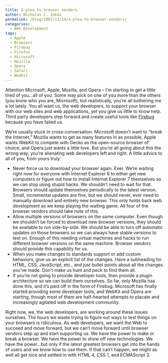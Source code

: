 ```yaml
---
title: A plea to browser vendors
author: Nicholas C. Zakas
permalink: /blog/2007/11/14/a-plea-to-browser-vendors/
categories:
  - Web Development
tags:
  - Apple
  - Browsers
  - Firebug
  - Firefox
  - Microsoft
  - Mozilla
  - Opera
  - Safari
  - WebKit
---
```

Attention Microsoft, Apple, Mozilla, and Opera &#8211; I&#8217;m starting to get a little tired of you&#8230;all of you. Some may pick on one of you more than the others (you know who you are, Microsoft), but realistically, you&#8217;re all bothering me a lot lately. You all want us, the web developers, to support your browser with our web sites and web applications, yet you give us little to know help. Third party developers step forward and create useful tools like <a title="Get Firebug" rel="external" href="http://www.getfirebug.com">Firebug</a> because you have failed us.

We&#8217;re usually stuck in cross-conversation. Microsoft doesn&#8217;t want to &#8220;break the Internet,&#8221; Mozilla wants to get as many features in as possible, Apple wants WebKit to compete with Gecko as the open-source browser of choice, and Opera just wants a little love. But you&#8217;re all going about this the wrong way, you&#8217;re alienating web developers left and right. A little advice to all of you, from yours truly:

  * Never force us to download your browser again. Ever. We&#8217;re waiting right now for everyone with Internet Explorer 6 to either get new computers or figure out how to install Internet Explorer 7 themselves so we can stop using stupid hacks. We shouldn&#8217;t need to wait for that. Browsers should update themselves periodically to the latest version. Small, incremental updates are fine, but we should never, ever need to manually download and entirely new browser. This only holds back web development as we keep playing the waiting game. All four of the browser vendors should take note of this.
  * Allow multiple versions of browsers on the same computer. Even though we shouldn&#8217;t be forced to download new browser versions, they should be available to run side-by-side. We should be able to turn off automatic updates on those browsers so we can always have stable versions to test on. Enough of this needing virtual machines and hacks to run different browser versions on the same machine. Browser vendors should provide this capability for us.
  * When you make changes to standards support or add custom behaviors, give us an explicit list of the changes. Have a subheading for HTML, CSS, JavaScript, etc., and just bullet points about all the changes you&#8217;ve made. Don&#8217;t make us hunt and peck to find them all.
  * If you&#8217;re not going to provide developer tools, then provide a plugin architecture so we can build them ourselves. So far, only Mozilla has done this, and it&#8217;s paid off in the form of Firebug. Microsoft has finally started providing some developer tools, and WebKit and Opera are starting, though most of them are half-hearted attempts to placate and increasingly agitated web development community.

Right now, we, the web developers, are working around these issues ourselves. The hours we waste trying to figure out ways to test things on your browsers is ridiculous. As web developers, we want the Web to succeed and move forward, but we can&#8217;t move forward until browser vendors step up and start supporting us. We have the power to make or break a browser. We have the power to show off new technologies. We have the power&#8230;but only if the latest greatest browsers get into the hands of users and we know how to use them. If that can&#8217;t happen, we might as well all get nice and settled in with HTML 4, CSS 1, and ECMAScript 3.
